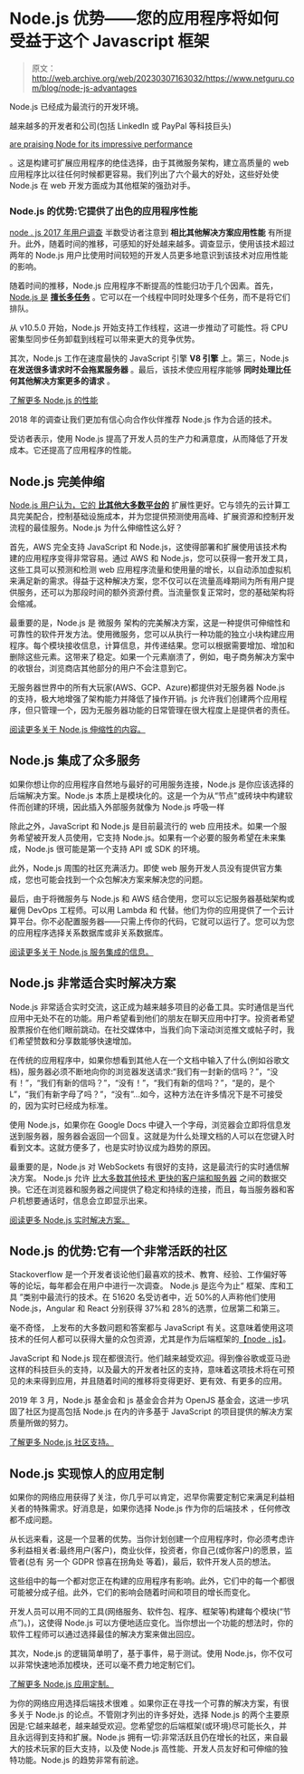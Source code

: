 # Node.js 优势——您的应用程序将如何受益于这个 Javascript 框架

> 原文：<http://web.archive.org/web/20230307163032/https://www.netguru.com/blog/node-js-advantages>

 Node.js 已经成为最流行的开发环境。

越来越多的开发者和公司(包括 LinkedIn 或 PayPal 等科技巨头)

[are praising Node for its impressive performance](http://web.archive.org/web/20221205022934/https://www.netguru.com/blog/top-companies-used-nodejs-production)

。这是构建可扩展应用程序的绝佳选择，由于其微服务架构，建立高质量的 web 应用程序比以往任何时候都更容易。我们列出了六个最大的好处，这些好处使 Node.js 在 web 开发方面成为其他框架的强劲对手。

### Node.js 的优势:它提供了出色的应用程序性能

[node . js 2017 年用户调查](http://web.archive.org/web/20221205022934/https://foundation.nodejs.org/wp-content/uploads/sites/50/2017/11/Nodejs_2017_User_Survey_Exec_Sum.pdf) 半数受访者注意到 **相比其他解决方案应用性能** 有所提升。此外，随着时间的推移，可感知的好处越来越多。调查显示，使用该技术超过两年的 Node.js 用户比使用时间较短的开发人员更多地意识到该技术对应用性能的影响。

随着时间的推移，Node.js 应用程序不断提高的性能归功于几个因素。首先， [Node.js 是](http://web.archive.org/web/20221205022934/https://www.netguru.com/glossary/node-js) [**擅长多任务**](http://web.archive.org/web/20221205022934/https://www.netguru.com/glossary/node-js) 。它可以在一个线程中同时处理多个任务，而不是将它们排队。

从 v10.5.0 开始，Node.js 开始支持工作线程，这进一步推动了可能性。将 CPU 密集型同步任务卸载到线程可以带来更大的竞争优势。

其次，Node.js 工作在速度最快的 JavaScript 引擎 **V8 引擎** 上。第三，Node.js **在发送很多请求时不会拖累服务器** 。最后，该技术使应用程序能够 **同时处理比任何其他解决方案更多的请求** 。

[了解更多 Node.js 的性能](http://web.archive.org/web/20221205022934/https://www.netguru.com/blog/nodejs-performance-web-application-benefit)

2018 年的调查让我们更加有信心向合作伙伴推荐 Node.js 作为合适的技术。

受访者表示，使用 Node.js 提高了开发人员的生产力和满意度，从而降低了开发成本。它还提高了应用程序的性能。

## Node.js 完美伸缩

[Node.js 用户认为，它的 **比其他大多数平台的**](http://web.archive.org/web/20221205022934/https://www.netguru.com/blog/node.js-scalability-how-your-web-application-can-benefit-from-node.js) 扩展性更好。它与领先的云计算工具完美配合，控制基础设施成本，并为您提供预测使用高峰、扩展资源和控制开发流程的最佳服务。Node.js 为什么伸缩性这么好？

首先，AWS 完全支持 JavaScript 和 Node.js，这使得部署和扩展使用该技术构建的应用程序变得非常容易。通过 AWS 和 Node.js，您可以获得一套开发工具，这些工具可以预测和检测 web 应用程序流量和使用量的增长，以自动添加虚拟机来满足新的需求。得益于这种解决方案，您不仅可以在流量高峰期间为所有用户提供服务，还可以为那段时间的额外资源付费。当流量恢复正常时，您的基础架构将会缩减。

最重要的是，Node.js 是 微服务 架构的完美解决方案，这是一种提供可伸缩性和可靠性的软件开发方法。使用微服务，您可以从执行一种功能的独立小块构建应用程序。每个模块接收信息，计算信息，并传递结果。您可以根据需要增加、增加和删除这些元素。这带来了稳定。如果一个元素崩溃了，例如，电子商务解决方案中的收银台，浏览商店其他部分的用户不会注意到它。

无服务器世界中的所有大玩家(AWS、GCP、Azure)都提供对无服务器 Node.js 的支持，极大地增强了架构能力并降低了操作开销。js 允许我们创建两个应用程序，但只管理一个，因为无服务器功能的日常管理在很大程度上是提供者的责任。

[阅读更多关于 Node.js 伸缩性的内容。](http://web.archive.org/web/20221205022934/https://www.netguru.com/blog/node.js-scalability-how-your-web-application-can-benefit-from-node.js)

## Node.js 集成了众多服务

如果你想让你的应用程序自然地与最好的可用服务连接，Node.js 是你应该选择的后端解决方案。Node.js 本质上是模块化的。这是一个为从“节点”或砖块中构建软件而创建的环境，因此插入外部服务就像为 Node.js 呼吸一样

除此之外，JavaScript 和 Node.js 是目前最流行的 web 应用技术[](http://web.archive.org/web/20221205022934/https://www.netguru.com/blog/nodejs-performance-web-application-benefit)。如果一个服务希望被开发人员使用，它支持 Node.js。如果有一个必要的服务希望在未来集成，Node.js 很可能是第一个支持 API 或 SDK 的环境。

此外，Node.js 周围的社区充满活力。即使 web 服务开发人员没有提供官方集成，您也可能会找到一个众包解决方案来解决您的问题。

最后，由于将微服务与 Node.js 和 AWS 结合使用，您可以忘记服务器基础架构或雇佣 DevOps 工程师。可以用 Lambda 和 代替。他们为你的应用提供了一个云计算平台。你不必配置服务器——只需上传你的代码，它就可以运行了。您可以为您的应用程序选择关系数据库或非关系数据库。

[阅读更多关于 Node.js 服务集成的信息。](/web/20221205022934/https://www.netguru.com/blog/node-js-apps)

## Node.js 非常适合实时解决方案

Node.js 非常适合实时交流，这正成为越来越多项目的必备工具。实时通信是当代应用中无处不在的功能。用户希望看到他们的朋友在聊天应用中打字。投资者希望股票报价在他们眼前跳动。在社交媒体中，当我们向下滚动浏览推文或帖子时，我们希望赞数和分享数能够快速增加。

在传统的应用程序中，如果你想看到其他人在一个文档中输入了什么(例如谷歌文档)，服务器必须不断地向你的浏览器发送请求:“我们有一封新的信吗？”，“没有！”，“我们有新的信吗？”，“没有！”，“我们有新的信吗？”，“是的，是个 L”，“我们有新字母了吗？”，“没有”...如今，这种方法在许多情况下是不可接受的，因为实时已经成为标准。

使用 Node.js，如果你在 Google Docs 中键入一个字母，浏览器会立即将信息发送到服务器，服务器会返回一个回复。这就是为什么处理文档的人可以在您键入时看到文本。这就方便多了，也是实时协议成为趋势的原因。

最重要的是，Node.js 对 WebSockets 有很好的支持，这是最流行的实时通信解决方案。 Node.js 允许 [比大多数其他技术 更快的客户端和服务器](http://web.archive.org/web/20221205022934/https://www.netguru.com/blog/pros-cons-use-node.js-backend) 之间的数据交换。它还在浏览器和服务器之间提供了稳定和持续的连接，而且，每当服务器和客户机想要通话时，信息会立即显示出来。

[阅读更多 Node.js 实时解决方案。](/web/20221205022934/https://www.netguru.com/blog/node-js-realtime-web-apps)

## Node.js 的优势:它有一个非常活跃的社区

Stackoverflow 是一个开发者谈论他们最喜欢的技术、教育、经验、工作偏好等等的论坛，每年都会在用户中进行一次调查。 Node.js 是迄今为止“ 框架、库和工具 ”类别中最流行的技术。在 51620 名受访者中，近 50%的人声称他们使用 Node.js，Angular 和 React 分别获得 37%和 28%的选票，位居第二和第三。

毫不奇怪， 上发布的大多数问题和答案都与 JavaScript 有关。这意味着使用这项技术的任何人都可以获得大量的众包资源，尤其是作为后端框架的[【node . js】](http://web.archive.org/web/20221205022934/https://www.netguru.com/blog/node-js-backend)。

JavaScript 和 Node.js 现在都很流行。他们越来越受欢迎。得到像谷歌或亚马逊这样的科技巨头的支持，以及最大的开发者社区的支持，意味着这项技术将在可预见的未来得到应用，并且随着时间的推移将变得更好、更有效、有更多的应用。

2019 年 3 月，Node.js 基金会和 js 基金会合并为 OpenJS 基金会，这进一步巩固了社区为提高包括 Node.js 在内的许多基于 JavaScript 的项目提供的解决方案质量所做的努力。

[了解更多 Node.js 社区支持。](http://web.archive.org/web/20221205022934/https://www.netguru.com/blog/how-the-node.js-developer-community-can-help-your-app-succeed)

## Node.js 实现惊人的应用定制

如果你的网络应用获得了关注，你几乎可以肯定，迟早你需要定制它来满足利益相关者的特殊需求。好消息是，如果你选择 Node.js 作为你的后端技术 ，任何修改都不成问题。

从长远来看，这是一个显著的优势。当你计划创建一个应用程序时，你必须考虑许多利益相关者:最终用户(客户)，商业伙伴，投资者，你自己(或你客户)的愿景，监管者(总有 另一个 GDPR 惊喜在拐角处 等着)，最后，软件开发人员的想法。

这些组中的每一个都对您正在构建的应用程序有影响。此外，它们中的每一个都很可能被分成子组。此外，它们的影响会随着时间和项目的增长而变化。

开发人员可以用不同的工具(网络服务、软件包、程序、框架等)构建每个模块(“节点”)。)，这使得 Node.js 可以方便地适应变化。当你想出一个功能的想法时，你的软件工程师可以通过选择最佳的解决方案来做出回应。

其次，Node.js 的逻辑简单明了，基于事件，易于测试。使用 Node.js，你不仅可以非常快速地添加模块，还可以毫不费力地定制它们。

[了解更多 Node.js 应用定制。](/web/20221205022934/https://www.netguru.com/glossary/node-js)

为你的网络应用选择后端技术很难 。如果你正在寻找一个可靠的解决方案，有很多关于 Node.js 的论点。不管刚才列出的许多好处，选择 Node.js 的两个主要原因是:它越来越老，越来越受欢迎。您希望您的后端框架(或环境)尽可能长久，并且永远得到支持和扩展。Node.js 拥有一切:非常活跃且仍在增长的社区，来自最大的技术玩家的巨大支持，以及使 Node.js 高性能、开发人员友好和可伸缩的独特功能。Node.js 的趋势非常有前途。